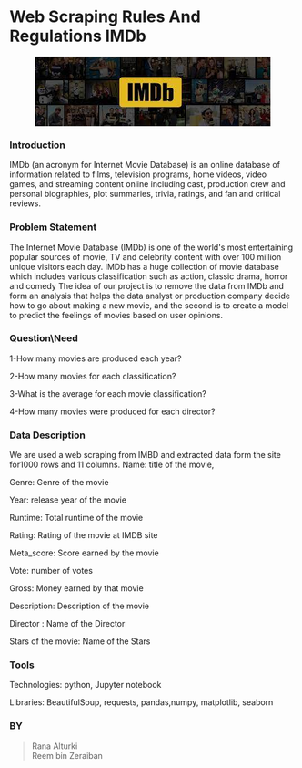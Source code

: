 # Web Scraping Rules And Regulations IMDb




<center><img align="center" src="IMDb.jpg"></center>




### Introduction

IMDb (an acronym for Internet Movie Database) is an online database of information related to films, television programs, home videos, video games, and streaming content online including cast, production crew and personal biographies, plot summaries, trivia, ratings, and fan and critical reviews.



### Problem Statement  

The Internet Movie Database (IMDb) is one of the world's most entertaining popular sources of movie, TV and celebrity content with over 100 million unique visitors each day.
IMDb has a huge collection of movie database which includes various   classification such as action, classic drama, horror and comedy
The idea of our project is to remove the data from IMDb and form an analysis that helps the data analyst or production company decide how to go about making a new movie, and the second is to create a model to predict the feelings of movies based on user opinions.


### Question\Need

1-How many movies are produced each year?


2-How many movies for each classification?


3-What is the average for each movie classification?


4-How many movies were produced for each director?


### Data Description 

We are used a web scraping from IMBD and extracted data form the site for1000 rows and 11 columns.
Name: title of the movie,

Genre: Genre of the movie

Year: release year of the movie

Runtime: Total runtime of the movie

Rating: Rating of the movie at IMDB site

Meta_score: Score earned by the movie

Vote: number of votes

Gross: Money earned by that movie

Description: Description of the movie 

Director : Name of the Director

Stars of the movie: Name of the Stars



### Tools

Technologies: python, Jupyter notebook 

Libraries: BeautifulSoup, requests, pandas,numpy, matplotlib, seaborn



### BY
>Rana Alturki  
>Reem bin Zeraiban
